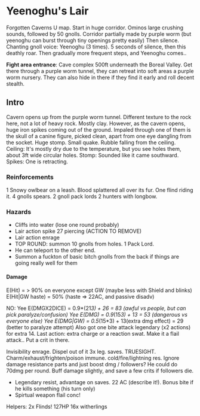 # Yeenoghu's Lair
Forgotten Caverns U map.
Start in huge corridor. Ominos large crushing sounds, followed by 50 gnolls.
Corridor partially made by purple worm (but yeenoghu can burst through tiny openings pretty  easily)
Then silence. Chanting gnoll voice: Yeenoghu (3 times). 5 seconds of silence, then this deathly roar.
Then gradually more frequent steps, and Yeenoghu comes..

**Fight area entrance**: Cave complex 500ft underneath the Boreal Valley. Get there through a purple worm tunnel, they can retreat into soft areas a purple worm nursery. They can also hide in there if they find it early and roll decent stealth.

## Intro
Cavern opens up from the purple worm tunnel.
Different texture to the rock here, not a lot of heavy rock. Mostly clay.
However, as the cavern opens, huge iron spikes coming out of the ground. Impaled through one of them is the skull of a canine figure, picked clean, apart from one eye dangling from the socket.
Huge stomp. Small quake. Rubble falling from the ceiling.
Ceiling: It's mostly dry due to the temperature, but you see holes them, about 3ft wide circular holes.
Stomp: Sounded like it came southward.
Spikes: One is retracting.

### Reinforcements
1 Snowy owlbear on a leash. Blood splattered all over its fur.
One flind riding it.
4 gnolls spears.
2 gnoll pack lords
2 hunters with longbow.

### Hazards
- Cliffs into water (lose one round probably)
- Lair action spike 27 piercing (ACTION TO REMOVE)
- Lair action enrage
- TOP ROUND: summon 10 gnolls from holes. 1 Pack Lord.
- He can teleport to the other end.
- Summon a fuckton of basic bitch gnolls from the back if things are going really well for them

#### Damage
E(Hit) = > 90% on everyone except GW (maybe less with Shield and blinks)
E(Hit|GW haste) = 50% (haste => 22AC, and passive disadv)

NO: Yee E(DMGX2DICE) = 0.9*(21*3) + 26 = 83 (awful vs people, but can pick paralyze/confusion)
Yee E(DMG) = 0.9*(15*3) + 13 = 53 (dangerous vs everyone else)
Yee E(DMG|GW) = 0.5*(15*3) + 13(extra dmg effect) = 29 (better to paralyze attempt)
Also got one bite attack legendary (x2 actions) for extra 14.
Last action: extra charge or a reaction swat. Make it a flail attack..
Put a crit in there.

Invisibility enrage. Dispel out of it
3x leg. saves. TRUESIGHT. Charm/exhaust/frighten/poison immune. cold/fire/lightning res.
Ignore damage resistance parts and just boost dmg / followers? He could do 70dmg per round.
Buff damage slightly, and save a few crits if followers die.

- Legendary resist, advantage on saves. 22 AC (describe it!). Bonus bite if he kills something (his turn only)
- Spirtual weapon flail conc!


Helpers: 2x Flinds! 127HP
16x witherlings
